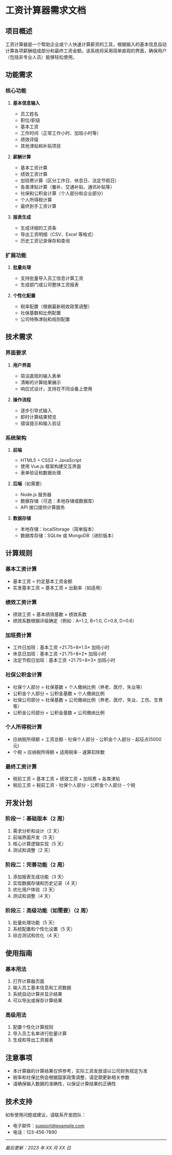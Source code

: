 # 工资计算器需求文档

## 项目概述

工资计算器是一个帮助企业或个人快速计算薪资的工具，根据输入的基本信息自动计算各项薪酬组成部分和最终工资金额。该系统将采用简单直观的界面，确保用户（包括非专业人员）能够轻松使用。

## 功能需求

### 核心功能

1. **基本信息输入**

   - 员工姓名
   - 职位/职级
   - 基本工资
   - 工作时间（正常工作小时、加班小时等）
   - 绩效评级
   - 其他津贴和补贴项目

2. **薪酬计算**

   - 基本工资计算
   - 绩效工资计算
   - 加班费计算（区分工作日、休息日、法定节假日）
   - 各类津贴计算（餐补、交通补贴、通讯补贴等）
   - 社保和公积金计算（个人部分和企业部分）
   - 个人所得税计算
   - 最终到手工资计算

3. **报表生成**
   - 生成详细的工资条
   - 导出工资明细（CSV、Excel 等格式）
   - 历史工资记录保存和查询

### 扩展功能

1. **批量处理**

   - 支持批量导入员工信息计算工资
   - 生成部门或公司整体工资报表

2. **个性化配置**
   - 税率配置（根据最新税收政策调整）
   - 社保基数和比例配置
   - 公司特殊津贴和规则配置

## 技术需求

### 界面要求

1. **用户界面**

   - 简洁直观的输入表单
   - 清晰的计算结果展示
   - 响应式设计，支持在不同设备上使用

2. **操作流程**
   - 逐步引导式输入
   - 即时计算结果预览
   - 错误提示和输入验证

### 系统架构

1. **前端**

   - HTML5 + CSS3 + JavaScript
   - 使用 Vue.js 框架构建交互界面
   - 表单验证和数据处理

2. **后端**（如需要）

   - Node.js 服务器
   - 数据存储（可选：本地存储或数据库）
   - API 接口提供计算服务

3. **数据存储**
   - 本地存储：localStorage（简单版本）
   - 数据库存储：SQLite 或 MongoDB（进阶版本）

## 计算规则

### 基本工资计算

- 基本工资 = 约定基本工资金额
- 实发基本工资 = 基本工资 × 出勤率（如适用）

### 绩效工资计算

- 绩效工资 = 基本绩效基数 × 绩效系数
- 绩效系数根据评级确定（例如：A=1.2, B=1.0, C=0.8, D=0.6）

### 加班费计算

- 工作日加班：基本工资 ÷21.75÷8×1.5× 加班小时
- 休息日加班：基本工资 ÷21.75÷8×2× 加班小时
- 法定节假日加班：基本工资 ÷21.75÷8×3× 加班小时

### 社保公积金计算

- 社保个人部分 = 社保基数 × 个人缴纳比例（养老、医疗、失业等）
- 公积金个人部分 = 公积金基数 × 个人缴纳比例
- 社保公司部分 = 社保基数 × 公司缴纳比例（养老、医疗、失业、工伤、生育等）
- 公积金公司部分 = 公积金基数 × 公司缴纳比例

### 个人所得税计算

- 应纳税所得额 = 工资总额 - 社保个人部分 - 公积金个人部分 - 起征点(5000 元)
- 个税 = 应纳税所得额 × 适用税率 - 速算扣除数

### 最终工资计算

- 税前工资 = 基本工资 + 绩效工资 + 加班费 + 各类津贴
- 税后工资 = 税前工资 - 社保个人部分 - 公积金个人部分 - 个税

## 开发计划

### 阶段一：基础版本（2 周）

1. 需求分析和设计（2 天）
2. 前端界面开发（5 天）
3. 核心计算逻辑实现（5 天）
4. 测试和调整（2 天）

### 阶段二：完善功能（2 周）

1. 添加报表生成功能（3 天）
2. 实现数据存储和历史记录（4 天）
3. 优化用户体验（3 天）
4. 测试和调整（4 天）

### 阶段三：高级功能（如需要）（2 周）

1. 批量处理功能（5 天）
2. 系统配置和个性化设置（5 天）
3. 综合测试和优化（4 天）

## 使用指南

### 基本用法

1. 打开计算器页面
2. 输入员工基本信息和工资数据
3. 系统自动计算并显示结果
4. 可以导出或保存计算结果

### 高级用法

1. 配置个性化计算规则
2. 导入员工名单进行批量计算
3. 生成和导出工资报表

## 注意事项

- 本计算器的计算结果仅供参考，实际工资发放请以公司财务规定为准
- 税率和社保比例会根据国家政策调整，请定期更新相关参数
- 请确保输入数据的准确性，以保证计算结果的正确性

## 技术支持

如有使用问题或建议，请联系开发团队：

- 电子邮件：support@example.com
- 电话：123-456-7890

---

_最后更新：2023 年 XX 月 XX 日_

